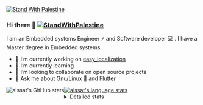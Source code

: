 [![Stand With Palestine](https://raw.githubusercontent.com/TheBSD/StandWithPalestine/main/banner-no-action.svg)](https://thebsd.github.io/StandWithPalestine)
### Hi there 👋   [![StandWithPalestine](https://raw.githubusercontent.com/TheBSD/StandWithPalestine/main/badges/StandWithPalestine.svg)](https://github.com/TheBSD/StandWithPalestine/blob/main/docs/README.md)

I am an Embedded systems Engineer ⚡️ and Software developer 💻 . I have a Master degree in Embedded systems
- 🔭 I’m currently working on [easy_localization](https://pub.dev/packages/easy_localization)
- 🌱 I’m currently learning 
- 👯 I’m looking to collaborate on open source projects
- 💬 Ask me about  Gnu/Linux 🐧 and [Flutter](https://flutter.dev) 

<a href="https://profile-summary-for-github.com/user/aissat">
  <img align="left" height="170px" src="https://github-readme-stats.vercel.app/api?username=aissat&show_icons=true&line_height=27&count_private=true&include_all_commits=true" alt="aissat's GitHub stats"/>
  <img src="https://github-readme-stats.vercel.app/api/top-langs/?username=aissat&hide_langs_below=5&layout=compact" alt="aissat's language stats"/>
</a>

<details>
<summary>Detailed stats</summary>
 

### 🧐 Waka Stats

<!--START_SECTION:waka-->
![Code Time](http://img.shields.io/badge/Code%20Time-6%2C382%20hrs%2021%20mins-blue)

![Profile Views](http://img.shields.io/badge/Profile%20Views-0-blue)

![Lines of code](https://img.shields.io/badge/From%20Hello%20World%20I%27ve%20Written-2.1%20million%20lines%20of%20code-blue)

**🐱 My GitHub Data** 

> 📦 122.5 kB Used in GitHub's Storage 
 > 
> 🏆 343 Contributions in the Year 2024
 > 
> 💼 Opted to Hire
 > 
> 📜 171 Public Repositories 
 > 
> 🔑 32 Private Repositories 
 > 
**I'm a Night 🦉** 

```text
🌞 Morning                595 commits         ██░░░░░░░░░░░░░░░░░░░░░░░   07.80 % 
🌆 Daytime                1301 commits        ████░░░░░░░░░░░░░░░░░░░░░   17.05 % 
🌃 Evening                3186 commits        ██████████░░░░░░░░░░░░░░░   41.76 % 
🌙 Night                  2547 commits        ████████░░░░░░░░░░░░░░░░░   33.39 % 
```
📅 **I'm Most Productive on Thursday** 

```text
Monday                   692 commits         ██░░░░░░░░░░░░░░░░░░░░░░░   09.07 % 
Tuesday                  1199 commits        ████░░░░░░░░░░░░░░░░░░░░░   15.72 % 
Wednesday                900 commits         ███░░░░░░░░░░░░░░░░░░░░░░   11.80 % 
Thursday                 1524 commits        █████░░░░░░░░░░░░░░░░░░░░   19.98 % 
Friday                   1317 commits        ████░░░░░░░░░░░░░░░░░░░░░   17.26 % 
Saturday                 1267 commits        ████░░░░░░░░░░░░░░░░░░░░░   16.61 % 
Sunday                   730 commits         ██░░░░░░░░░░░░░░░░░░░░░░░   09.57 % 
```


📊 **This Week I Spent My Time On** 

```text
🕑︎ Time Zone: Africa/Algiers

💬 Programming Languages: 
Other                    4 hrs 2 mins        █████████████░░░░░░░░░░░░   51.17 % 
Dart                     2 hrs 41 mins       █████████░░░░░░░░░░░░░░░░   34.03 % 
YAML                     57 mins             ███░░░░░░░░░░░░░░░░░░░░░░   12.08 % 
Markdown                 12 mins             █░░░░░░░░░░░░░░░░░░░░░░░░   02.72 % 

🔥 Editors: 
VS Code                  7 hrs 54 mins       █████████████████████████   100.00 % 

💻 Operating System: 
Linux                    7 hrs 54 mins       █████████████████████████   100.00 % 
```

**I Mostly Code in Dart** 

```text
Dart                     33 repos            ████████░░░░░░░░░░░░░░░░░   31.73 % 
TypeScript               12 repos            ███░░░░░░░░░░░░░░░░░░░░░░   11.54 % 
C++                      10 repos            ██░░░░░░░░░░░░░░░░░░░░░░░   09.62 % 
Dockerfile               4 repos             █░░░░░░░░░░░░░░░░░░░░░░░░   03.85 % 
Rust                     3 repos             █░░░░░░░░░░░░░░░░░░░░░░░░   02.88 % 
```



**Timeline**

![Lines of Code chart](https://raw.githubusercontent.com/aissat/aissat/master/assets/bar_graph.png)


 Last Updated on 18/12/2024 01:17:37 UTC
<!--END_SECTION:waka-->

</details>
